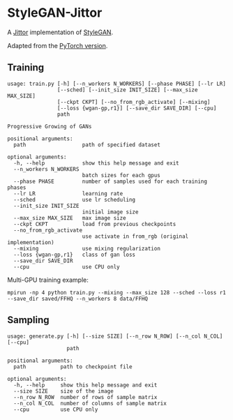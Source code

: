# StyleGAN-Jittor

A [Jittor](https://cg.cs.tsinghua.edu.cn/jittor) implementation of [StyleGAN](https://arxiv.org/abs/1812.04948).

Adapted from the [PyTorch version](https://github.com/rosinality/style-based-gan-pytorch).

## Training

```
usage: train.py [-h] [--n_workers N_WORKERS] [--phase PHASE] [--lr LR]
                [--sched] [--init_size INIT_SIZE] [--max_size MAX_SIZE]
                [--ckpt CKPT] [--no_from_rgb_activate] [--mixing]
                [--loss {wgan-gp,r1}] [--save_dir SAVE_DIR] [--cpu]
                path

Progressive Growing of GANs

positional arguments:
  path                  path of specified dataset

optional arguments:
  -h, --help            show this help message and exit
  --n_workers N_WORKERS
                        batch sizes for each gpus
  --phase PHASE         number of samples used for each training phases
  --lr LR               learning rate
  --sched               use lr scheduling
  --init_size INIT_SIZE
                        initial image size
  --max_size MAX_SIZE   max image size
  --ckpt CKPT           load from previous checkpoints
  --no_from_rgb_activate
                        use activate in from_rgb (original implementation)
  --mixing              use mixing regularization
  --loss {wgan-gp,r1}   class of gan loss
  --save_dir SAVE_DIR
  --cpu                 use CPU only
```

Multi-GPU training example:

```shell
mpirun -np 4 python train.py --mixing --max_size 128 --sched --loss r1 --save_dir saved/FFHQ --n_workers 8 data/FFHQ
```

## Sampling

```
usage: generate.py [-h] [--size SIZE] [--n_row N_ROW] [--n_col N_COL] [--cpu]
                   path

positional arguments:
  path           path to checkpoint file

optional arguments:
  -h, --help     show this help message and exit
  --size SIZE    size of the image
  --n_row N_ROW  number of rows of sample matrix
  --n_col N_COL  number of columns of sample matrix
  --cpu          use CPU only
```
